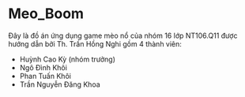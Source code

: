 # Meo_Boom

Đây là đồ án ứng dụng game mèo nổ của nhóm 16 lớp NT106.Q11 được hướng dẫn bởi Th. Trần Hồng Nghi gồm 4 thành viên:
- Huỳnh Cao Kỳ (nhóm trưởng)
- Ngô Đình Khôi
- Phan Tuấn Khôi
- Trần Nguyễn Đăng Khoa
 
